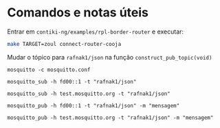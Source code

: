 # Comandos e notas úteis

Entrar em `contiki-ng/examples/rpl-border-router` e executar:

```bash
make TARGET=zoul connect-router-cooja
```

Mudar o tópico para `rafnak1/json` na função `construct_pub_topic(void)`

```
mosquitto -c mosquitto.conf
```

```
mosquitto_sub -h fd00::1 -t "rafnak1/json"
```

```
mosquitto_sub -h test.mosquitto.org -t "rafnak1/json"
```

```
mosquitto_pub -h fd00::1 -t "rafnak1/json" -m "mensagem"
```

```
mosquitto_pub -h test.mosquitto.org -t "rafnak1/json" -m "mensagem"
```